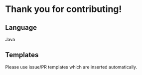 Thank you for contributing!
=========================================

## Language

Java

## Templates

Please use issue/PR templates which are inserted automatically.

